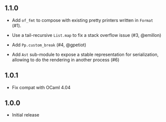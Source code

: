 1.1.0
-----

- Add `of_fmt` to compose with existing pretty printers written in `Format`
  (#1).

- Use a tail-recursive `List.map` to fix a stack overflow issue (#3,
  @emillon)

- Add `Pp.custom_break` (#4, @gpetiot)

- Add `Ast` sub-module to expose a stable representation for
  serialization, allowing to do the rendering in another process (#6)

1.0.1
-----

- Fix compat with OCaml 4.04

1.0.0
-----

- Initial release
